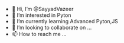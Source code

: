 - 👋 Hi, I’m @SayyadVazeer
- 👀 I’m interested in Pyton
- 🌱 I’m currently learning Advanced Pyton,JS
- 💞️ I’m looking to collaborate on ...
- 📫 How to reach me ...

<!---
SayyadVazeer/SayyadVazeer is a ✨ special ✨ repository because its `README.md` (this file) appears on your GitHub profile.
You can click the Preview link to take a look at your changes.
--->
